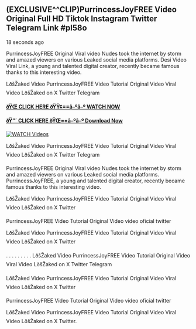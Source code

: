 ## (EXCLUSIVE^^CLIP)PurrincessJoyFREE Video Original Full HD Tiktok Instagram Twitter Telegram Link #pl58o

18 seconds ago

PurrincessJoyFREE Original Viral video Nudes took the internet by storm and amazed viewers on various Leaked social media platforms. Desi Video Viral Link, a young and talented digital creator, recently became famous thanks to this interesting video.

LðšŽaked Video PurrincessJoyFREE Video Tutorial Original Video Viral Video LðšŽaked on X Twitter Telegram

**[ðŸŒ CLICK HERE ðŸŸ¢==â–ºâ–º WATCH NOW](https://clips-mediaa.blogspot.com/2025/02/video-viral-download.html)**

**[ðŸ”´ CLICK HERE ðŸŒ==â–ºâ–º Download Now](https://clips-mediaa.blogspot.com/2025/02/video-viral-download.html)**

[![WATCH Videos](https://i.imgur.com/dJHk4Zq.gif)](https://clips-mediaa.blogspot.com/2025/02/video-viral-download.html)

LðšŽaked Video PurrincessJoyFREE Video Tutorial Original Video Viral Video LðšŽaked on X Twitter Telegram

PurrincessJoyFREE Original Viral video Nudes took the internet by storm and amazed viewers on various Leaked social media platforms. PurrincessJoyFREE, a young and talented digital creator, recently became famous thanks to this interesting video.

LðšŽaked Video PurrincessJoyFREE Video Tutorial Original Video Viral Video LðšŽaked on X Twitter

PurrincessJoyFREE Video Tutorial Original Video video oficial twitter

LðšŽaked Video PurrincessJoyFREE Video Tutorial Original Video Viral Video LðšŽaked on X Twitter

. . . . . . . . . LðšŽaked Video PurrincessJoyFREE Video Tutorial Original Video Viral Video LðšŽaked on X Twitter Telegram

LðšŽaked Video PurrincessJoyFREE Video Tutorial Original Video Viral Video LðšŽaked on X Twitter

PurrincessJoyFREE Video Tutorial Original Video video oficial twitter

LðšŽaked Video PurrincessJoyFREE Video Tutorial Original Video Viral Video LðšŽaked on X Twitter.